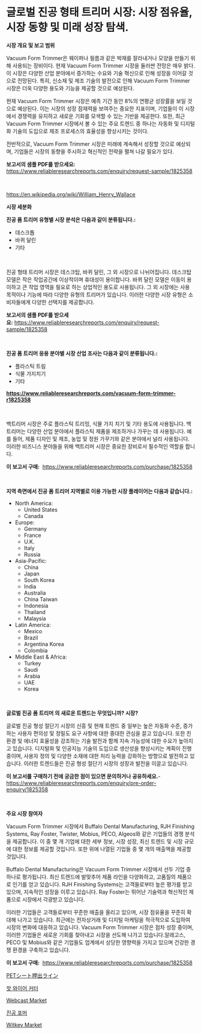 <p><h1>글로벌 진공 형태 트리머 시장: 시장 점유율, 시장 동향 및 미래 성장 탐색.</h1></p><p><strong>시장 개요 및 보고 범위</strong></p>
<p><p>Vacuum Form Trimmer은 웨이퍼나 필름과 같은 박재를 잘라내거나 모양을 만들기 위해 사용되는 장비이다. 현재 Vacuum Form Trimmer 시장을 둘러싼 전망은 매우 밝다. 이 시장은 다양한 산업 분야에서 증가하는 수요와 기술 혁신으로 인해 성장을 이어갈 것으로 전망된다. 특히, 신소재 및 제조 기술의 발전으로 인해 Vacuum Form Trimmer 시장은 더욱 다양한 용도와 기능을 제공할 것으로 예상된다.</p><p>현재 Vacuum Form Trimmer 시장은 예측 기간 동안 8%의 연평균 성장률을 보일 것으로 예상된다. 이는 시장의 성장 잠재력을 보여주는 중요한 지표이며, 기업들이 이 시장에서 경쟁력을 유지하고 새로운 기회를 모색할 수 있는 기반을 제공한다. 또한, 최근 Vacuum Form Trimmer 시장에서 볼 수 있는 주요 트렌드 중 하나는 자동화 및 디지털화 기술의 도입으로 제조 프로세스의 효율성을 향상시키는 것이다.</p><p>전반적으로, Vacuum Form Trimmer 시장은 미래에 계속해서 성장할 것으로 예상되며, 기업들은 시장의 동향을 주시하고 혁신적인 전략을 펼쳐 나갈 필요가 있다.</p></p>
<p><strong>보고서의 샘플 PDF를 받으세요:</strong> <a href="https://www.reliableresearchreports.com/enquiry/request-sample/1825358">https://www.reliableresearchreports.com/enquiry/request-sample/1825358</a></p>
<p>&nbsp;</p>
<p><a href="https://en.wikipedia.org/wiki/William_Henry_Wallace">https://en.wikipedia.org/wiki/William_Henry_Wallace</a></p>
<p><strong>시장 세분화</strong></p>
<p><strong>진공 폼 트리머 유형별 시장 분석은 다음과 같이 분류됩니다.:</strong></p>
<p><ul><li>데스크톱</li><li>바퀴 달린</li><li>기타</li></ul></p>
<p>&nbsp;</p>
<p><p>진공 형태 트리머 시장은 데스크탑, 바퀴 달린, 그 외 시장으로 나뉘어집니다. 데스크탑 모델은 작은 작업공간에 이상적이며 휴대성이 용이합니다. 바퀴 달린 모델은 이동이 용이하고 큰 작업 영역을 필요로 하는 상업적인 용도로 사용됩니다. 그 외 시장에는 사용 목적이나 기능에 따라 다양한 유형의 트리머가 있습니다. 이러한 다양한 시장 유형은 소비자들에게 다양한 선택지를 제공합니다. </p></p>
<p><strong>보고서의 샘플 PDF를 받으세요:</strong>&nbsp;<a href="https://www.reliableresearchreports.com/enquiry/request-sample/1825358">https://www.reliableresearchreports.com/enquiry/request-sample/1825358</a></p>
<p>&nbsp;</p>
<p><strong> 진공 폼 트리머 응용 분야별 시장 산업 조사는 다음과 같이 분류됩니다.:</strong></p>
<p><ul><li>플라스틱 트림</li><li>식물 가지치기</li><li>기타</li></ul></p>
<p><strong><a href="https://www.reliableresearchreports.com/vacuum-form-trimmer-r1825358">https://www.reliableresearchreports.com/vacuum-form-trimmer-r1825358</a></strong></p>
<p>&nbsp;</p>
<p><p>백트리머 시장은 주로 플라스틱 트리밍, 식물 가지 치기 및 기타 용도에 사용됩니다. 백트리머는 다양한 산업 분야에서 플라스틱 제품을 제조하거나 가꾸는 데 사용됩니다. 예를 들어, 제품 디자인 및 제조, 농업 및 정원 가꾸기와 같은 분야에서 널리 사용됩니다. 이러한 비즈니스 분야들을 위해 백트리머 시장은 중요한 장비로서 필수적인 역할을 합니다.</p></p>
<p><strong>이 보고서 구매:</strong>&nbsp; <a href="https://www.reliableresearchreports.com/purchase/1825358">https://www.reliableresearchreports.com/purchase/1825358</a></p>
<p>&nbsp;</p>
<p><strong>지역 측면에서 진공 폼 트리머 지역별로 이용 가능한 시장 플레이어는 다음과 같습니다.:</strong></p>
<p><ul>
    <li>
        North America:
        <ul>
            <li>United States</li>
            <li>Canada</li>
        </ul>
    </li>
    <li>
        Europe:
        <ul>
            <li>Germany</li>
            <li>France</li>
            <li>U.K.</li>
            <li>Italy</li>
            <li>Russia</li>
        </ul>
    </li>
    <li>
        Asia-Pacific:
        <ul>
            <li>China</li>
            <li>Japan</li>
            <li>South Korea</li>
            <li>India</li>
            <li>Australia</li>
            <li>China Taiwan</li>
            <li>Indonesia</li>
            <li>Thailand</li>
            <li>Malaysia</li>
        </ul>
    </li>
    <li>
        Latin America:
        <ul>
            <li>Mexico</li>
            <li>Brazil</li>
            <li>Argentina Korea</li>
            <li>Colombia</li>
        </ul>
    </li>
    <li>
        Middle East & Africa:
        <ul>
            <li>Turkey</li>
            <li>Saudi</li>
            <li>Arabia</li>
            <li>UAE</li>
            <li>Korea</li>
        </ul>
    </li>
    </ul></p>
<p>&nbsp;</p>
<p><strong>글로벌 진공 폼 트리머 의 새로운 트렌드는 무엇입니까? 시장?</strong></p>
<p><p>글로벌 진공 형성 절단기 시장의 신흥 및 현재 트렌드 중 일부는 높은 자동화 수준, 증가하는 사용자 편의성 및 정밀도 요구 사항에 대한 중대한 관심을 끌고 있습니다. 또한 친환경 및 에너지 효율성을 강조하는 기술 발전과 함께 지속 가능성에 대한 수요가 높아지고 있습니다. 디지털화 및 인공지능 기술의 도입으로 생산성을 향상시키는 계획이 진행 중이며, 사용자 정의 및 다양한 소재에 대한 처리 능력을 강화하는 방향으로 발전하고 있습니다. 이러한 트렌드들은 진공 형성 절단기 시장의 성장과 발전을 이끌고 있습니다.</p></p>
<p><strong>이 보고서를 구매하기 전에 궁금한 점이 있으면 문의하거나 공유하세요.</strong>- <a href="https://www.reliableresearchreports.com/enquiry/pre-order-enquiry/1825358">https://www.reliableresearchreports.com/enquiry/pre-order-enquiry/1825358</a></p>
<p>&nbsp;</p>
<p><strong>주요 시장 참여자</strong></p>
<p><p>Vacuum Form Trimmer 시장에서 Buffalo Dental Manufacturing, RJH Finishing Systems, Ray Foster, Twister, Mobius, PECO, Algeos와 같은 기업들의 경쟁 분석을 제공합니다. 이 중 몇 개 기업에 대한 세부 정보, 시장 성장, 최신 트렌드 및 시장 규모에 대한 정보를 제공할 것입니다. 또한 위에 나열된 기업들 중 몇 개의 매출액을 제공할 것입니다.</p><p>Buffalo Dental Manufacturing은 Vacuum Form Trimmer 시장에서 선두 기업 중 하나로 평가됩니다. 최신 트렌드에 발맞추어 제품 라인을 다양화하고, 고품질의 제품으로 인기를 얻고 있습니다. RJH Finishing Systems는 고객들로부터 높은 평가를 받고 있으며, 지속적인 성장을 이루고 있습니다. Ray Foster는 뛰어난 기술력과 혁신적인 제품으로 시장에서 각광받고 있습니다.</p><p>이러한 기업들은 고객들로부터 꾸준한 매출을 올리고 있으며, 시장 점유율을 꾸준히 확대해 나가고 있습니다. 최근에는 전자상거래 및 디지털 마케팅을 적극적으로 도입하여 시장의 변화에 대응하고 있습니다. Vacuum Form Trimmer 시장은 점차 성장 중이며, 이러한 기업들은 새로운 기회를 찾아내고 시장을 선도해 나가고 있습니다.알레고스, PECO 및 Mobius와 같은 기업들도 업계에서 상당한 영향력을 가지고 있으며 건강한 경쟁 환경을 구축하고 있습니다.</p></p>
<p><strong>이 보고서 구매:</strong>&nbsp;&nbsp;<a href="https://www.reliableresearchreports.com/purchase/1825358">https://www.reliableresearchreports.com/purchase/1825358</a></p>
<p><p><a href="https://github.com/RandallRunte2023/Market-Research-Report-List-2/blob/main/840105423411.md">PETシート押出ライン</a></p><p><a href="https://github.com/shampaakter36/Market-Research-Report-List-2/blob/main/797360331575.md">핫 와이어 커터</a></p><p><a href="https://github.com/hskmn/Market-Research-Report-List-1/blob/main/webcast-market.md">Webcast Market</a></p><p><a href="https://github.com/LuckeyCorbin/Market-Research-Report-List-2/blob/main/386005831576.md">진공 포머</a></p><p><a href="https://github.com/caylechardson65746/Market-Research-Report-List-1/blob/main/witkey-market.md">Witkey Market</a></p></p>